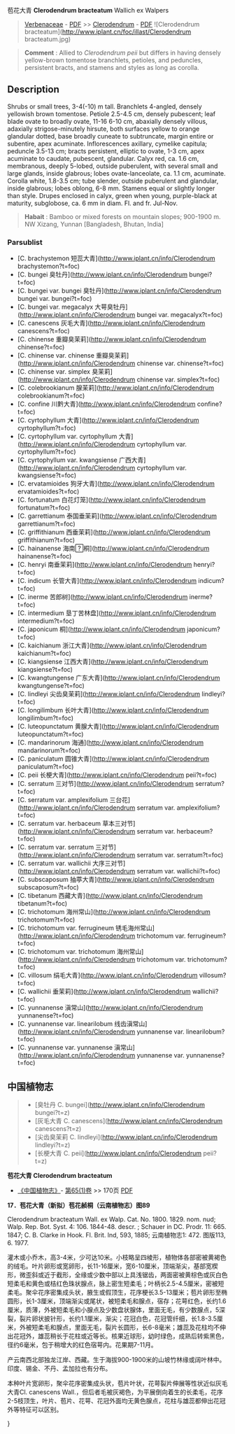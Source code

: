 苞花大青 **Clerodendrum bracteatum** Wallich ex Walpers

> [Verbenaceae](http://www.iplant.cn/info/Verbenaceae?t=foc) - [PDF](http://www.iplant.cn/foc/pdf/Verbenaceae.pdf) >> [Clerodendrum](http://www.iplant.cn/info/Clerodendrum?t=foc) - [PDF](http://www.iplant.cn/foc/pdf/Clerodendrum.pdf)
![Clerodendrum bracteatum](http://www.iplant.cn/foc/illast/Clerodendrum bracteatum.jpg)

> **Comment** : 
> Allied to *Clerodendrum peii* but differs in having densely yellow-brown tomentose branchlets, petioles, and peduncles, persistent bracts, and stamens and styles as long as corolla.

## Description

Shrubs  or  small   trees,  3-4(-10) m  tall.  Branchlets  4-angled,  densely  yellowish  brown  tomentose. Petiole 2.5-4.5 cm, densely pubescent; leaf blade ovate to broadly ovate, 11-16  6-10 cm, abaxially densely villous, adaxially strigose-minutely hirsute, both surfaces yellow to orange glandular dotted, base broadly cuneate to subtruncate, margin entire or subentire, apex acuminate. Inflorescences axillary, cymelike capitula; peduncle 3.5-13 cm; bracts persistent, elliptic to ovate, 1-3 cm, apex acuminate to caudate, pubescent, glandular. Calyx red, ca. 1.6 cm, membranous, deeply 5-lobed, outside puberulent, with several small and large glands, inside glabrous; lobes ovate-lanceolate, ca. 1.1 cm, acuminate. Corolla white, 1.8-3.5 cm; tube slender, outside puberulent and glandular, inside glabrous; lobes oblong, 6-8 mm. Stamens equal or slightly longer than style. Drupes enclosed in calyx, green when young, purple-black at maturity, subglobose, ca. 6 mm in diam. Fl. and fr. Jul-Nov.

> **Habait** : 
> Bamboo or mixed forests on mountain slopes; 900-1900 m. NW Xizang, Yunnan [Bangladesh, Bhutan, India]

### Parsublist

* [C.  brachystemon  短蕊大青](http://www.iplant.cn/info/Clerodendrum brachystemon?t=foc)
* [C.  bungei  臭牡丹](http://www.iplant.cn/info/Clerodendrum bungei?t=foc)
* [C.  bungei var. bungei  臭牡丹](http://www.iplant.cn/info/Clerodendrum bungei var. bungei?t=foc)
* [C.  bungei var. megacalyx  大萼臭牡丹](http://www.iplant.cn/info/Clerodendrum bungei var. megacalyx?t=foc)
* [C.  canescens  灰毛大青](http://www.iplant.cn/info/Clerodendrum canescens?t=foc)
* [C.  chinense  重瓣臭茉莉](http://www.iplant.cn/info/Clerodendrum chinense?t=foc)
* [C.  chinense var. chinense  重瓣臭茉莉](http://www.iplant.cn/info/Clerodendrum chinense var. chinense?t=foc)
* [C.  chinense var. simplex  臭茉莉](http://www.iplant.cn/info/Clerodendrum chinense var. simplex?t=foc)
* [C.  colebrookianum  腺茉莉](http://www.iplant.cn/info/Clerodendrum colebrookianum?t=foc)
* [C.  confine  川黔大青](http://www.iplant.cn/info/Clerodendrum confine?t=foc)
* [C.  cyrtophyllum  大青](http://www.iplant.cn/info/Clerodendrum cyrtophyllum?t=foc)
* [C.  cyrtophyllum var. cyrtophyllum  大青](http://www.iplant.cn/info/Clerodendrum cyrtophyllum var. cyrtophyllum?t=foc)
* [C.  cyrtophyllum var. kwangsiense  广西大青](http://www.iplant.cn/info/Clerodendrum cyrtophyllum var. kwangsiense?t=foc)
* [C.  ervatamioides  狗牙大青](http://www.iplant.cn/info/Clerodendrum ervatamioides?t=foc)
* [C.  fortunatum  白花灯笼](http://www.iplant.cn/info/Clerodendrum fortunatum?t=foc)
* [C.  garrettianum  泰国垂茉莉](http://www.iplant.cn/info/Clerodendrum garrettianum?t=foc)
* [C.  griffithianum  西垂茉莉](http://www.iplant.cn/info/Clerodendrum griffithianum?t=foc)
* [C.  hainanense  海南桐](http://www.iplant.cn/info/Clerodendrum hainanense?t=foc)
* [C.  henryi  南垂茉莉](http://www.iplant.cn/info/Clerodendrum henryi?t=foc)
* [C.  indicum  长管大青](http://www.iplant.cn/info/Clerodendrum indicum?t=foc)
* [C.  inerme  苦郎树](http://www.iplant.cn/info/Clerodendrum inerme?t=foc)
* [C.  intermedium  垦丁苦林盘](http://www.iplant.cn/info/Clerodendrum intermedium?t=foc)
* [C.  japonicum  桐](http://www.iplant.cn/info/Clerodendrum japonicum?t=foc)
* [C.  kaichianum  浙江大青](http://www.iplant.cn/info/Clerodendrum kaichianum?t=foc)
* [C.  kiangsiense  江西大青](http://www.iplant.cn/info/Clerodendrum kiangsiense?t=foc)
* [C.  kwangtungense  广东大青](http://www.iplant.cn/info/Clerodendrum kwangtungense?t=foc)
* [C.  lindleyi  尖齿臭茉莉](http://www.iplant.cn/info/Clerodendrum lindleyi?t=foc)
* [C.  longilimbum  长叶大青](http://www.iplant.cn/info/Clerodendrum longilimbum?t=foc)
* [C.  luteopunctatum  黄腺大青](http://www.iplant.cn/info/Clerodendrum luteopunctatum?t=foc)
* [C.  mandarinorum  海通](http://www.iplant.cn/info/Clerodendrum mandarinorum?t=foc)
* [C.  paniculatum  圆锥大青](http://www.iplant.cn/info/Clerodendrum paniculatum?t=foc)
* [C.  peii  长梗大青](http://www.iplant.cn/info/Clerodendrum peii?t=foc)
* [C.  serratum  三对节](http://www.iplant.cn/info/Clerodendrum serratum?t=foc)
* [C.  serratum var. amplexifolium  三台花](http://www.iplant.cn/info/Clerodendrum serratum var. amplexifolium?t=foc)
* [C.  serratum var. herbaceum  草本三对节](http://www.iplant.cn/info/Clerodendrum serratum var. herbaceum?t=foc)
* [C.  serratum var. serratum  三对节](http://www.iplant.cn/info/Clerodendrum serratum var. serratum?t=foc)
* [C.  serratum var. wallichii  大序三对节](http://www.iplant.cn/info/Clerodendrum serratum var. wallichii?t=foc)
* [C.  subscaposum  抽葶大青](http://www.iplant.cn/info/Clerodendrum subscaposum?t=foc)
* [C.  tibetanum  西藏大青](http://www.iplant.cn/info/Clerodendrum tibetanum?t=foc)
* [C.  trichotomum  海州常山](http://www.iplant.cn/info/Clerodendrum trichotomum?t=foc)
* [C.  trichotomum var. ferrugineum  锈毛海州常山](http://www.iplant.cn/info/Clerodendrum trichotomum var. ferrugineum?t=foc)
* [C.  trichotomum var. trichotomum  海州常山](http://www.iplant.cn/info/Clerodendrum trichotomum var. trichotomum?t=foc)
* [C.  villosum  绢毛大青](http://www.iplant.cn/info/Clerodendrum villosum?t=foc)
* [C.  wallichii  垂茉莉](http://www.iplant.cn/info/Clerodendrum wallichii?t=foc)
* [C.  yunnanense  滇常山](http://www.iplant.cn/info/Clerodendrum yunnanense?t=foc)
* [C.  yunnanense var. linearilobum  线齿滇常山](http://www.iplant.cn/info/Clerodendrum yunnanense var. linearilobum?t=foc)
* [C.  yunnanense var. yunnanense  滇常山](http://www.iplant.cn/info/Clerodendrum yunnanense var. yunnanense?t=foc)

## 中国植物志

> * [臭牡丹  C.  bungei](http://www.iplant.cn/info/Clerodendrum bungei?t=z)
> * [灰毛大青  C.  canescens](http://www.iplant.cn/info/Clerodendrum canescens?t=z)
> * [尖齿臭茉莉  C.  lindleyi](http://www.iplant.cn/info/Clerodendrum lindleyi?t=z)
> * [长梗大青  C.  peii](http://www.iplant.cn/info/Clerodendrum peii?t=z)

**苞花大青 Clerodendrum bracteatum**

* [《中国植物志》](http://www.iplant.cn/frps)- [第65(1)卷](http://www.iplant.cn/frps/vol/65(1)) >> 170页 [PDF](http://www.iplant.cn/frps/pdf/65(1)/170a.pdf)

**17．苞花大青（新拟）苞花赪桐（云南植物志）图89**

Clerodendrum bracteatum Wall. ex Walp. Cat. No. 1800. 1829. nom. nud; Walp. Rep. Bot. Syst. 4: 106. 1844-48. descr. ; Schauer in DC. Prodr. 11: 665. 1847; C. B. Clarke in Hook. Fl. Brit. lnd, 593, 1885; 云南植物志1: 472. 图版113, 6. 1977.

灌木或小乔木，高3-4米，少可达10米。小枝略呈四棱形，植物体各部密被黄褐色的绒毛。叶片卵形或宽卵形，长11-16厘米，宽6-10厘米，顶端渐尖，基部宽楔形，微歪斜或近于截形，全缘或少数中部以上具浅锯齿，两面密被黄棕色或灰白色短柔毛和黄色或桔红色珠状腺点，脉上密生短柔毛；叶柄长2.5-4.5厘米，密被短柔毛。聚伞花序密集成头状，腋生或假顶生，花序梗长3.5-13厘米；苞片卵形至椭圆形，长1-3厘米，顶端渐尖或尾状，被短柔毛和腺点，宿存；花萼红色，长约1.6厘米，质薄，外被短柔毛和小腺点及少数盘状腺体，里面无毛，有少数腺点，5深裂，裂片卵状披针形，长约1.1厘米，渐尖；花冠白色，花冠管纤细，长1.8-3.5厘米，外被短柔毛和腺点，里面无毛，裂片长圆形，长6-8毫米；雄蕊及花柱均不伸出花冠外，雄蕊稍长于花柱或近等长。核果近球形，幼时绿色，成熟后转紫黑色，径约6毫米，包于稍增大的红色宿萼内。花果期7-11月。

产云南西北部独龙江岸、西藏。生于海拔900-1900米的山坡竹林缘或阔叶林中。印度、锡金、不丹、孟加拉也有分布。

本种叶片宽卵形，聚伞花序密集成头状，苞片叶状，花萼裂片伸展等性状近似灰毛大青Cl. canescens Wall.，但后者毛被灰褐色，为平展倒向着生的长柔毛，花序2-5枝顶生，叶片、苞片、花萼、花冠外面均无黄色腺点，花柱与雄蕊都伸出花冠外等特征可以区别。

}